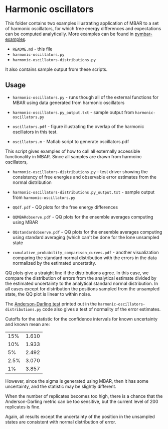 # Harmonic oscillators


This folder contains two examples illustrating application of MBAR to
a set of harmonic oscillators, for which free energy differences and
expectations can be computed analytically. More examples can be found
in [pymbar-examples](http://github.com/choderalab/pymbar-examples/).

* `README.md` - this file
* `harmonic-oscillators.py`
* `harmonic-oscillators-distributions.py`

It also contains sample output from these scripts.

## Usage

* `harmonic-oscillators.py` - runs though all of the external functions for MBAR
  using data generated from harmonic oscillators

* `harmonic-oscillators.py_output.txt` - sample output from `harmonic-oscillators.py`

* `oscillators.pdf` - figure illustrating the overlap of the harmonic oscillators in this test.

* `oscillators.m` - Matlab script to generate oscillators.pdf

This script gives examples of how to call all externally accessible
functionality in MBAR.  Since all samples are drawn from harmoinc
oscillators,

* `harmonic-oscillators-distributions.py` - test driver showing the
  consistency of free energies and observable error estimates from the
  normal distribution

* `harmonic-oscillators-distributions.py_output.txt` - sample output from `harmonic-oscillators.py`

* `QQdf.pdf` - QQ plots for the free energy differences

* `QQMBARobserve.pdf` - QQ plots for the ensemble averages computing using MBAR

* `QQstandardobserve.pdf` - QQ plots for the ensemble averages computing using standard averaging (which can't be done for the lone unsampled state

* `cumulative_probability_comparison_curves.pdf` - another visualization comparing the standard normal distribution with the errors in the data normalized by the estimated uncertatity.

QQ plots give a straight line if the distributions agree.  In this
case, we compare the distribution of errors from the analytical
estimate divided by the estimated uncertainty to the analytical
standard normal distribution.  In all cases except for distribution
the positions sampled from the unsampled state, the QQ plot is linear
to within noise.

The [Anderson-Darling test](http://en.wikipedia.org/wiki/Anderson%E2%80%93Darling_test) printed out in the
`harmonic-oscillators-distributions.py` code also gives a test of
normality of the error estimates.

Cutoffs for the statistic for the confidence intervals for known uncertainty and known mean are:

|      |       |
|------|-------|
| 15%  | 1.610 |
| 10%  | 1.933 |
| 5%   | 2.492 |
| 2.5% | 3.070 |
| 1%   | 3.857 |

However, since the sigma is generated using MBAR, then it has some
uncertainty, and the statistic may be slightly different.

When the number of replicates becomes too high, there is a chance that
the Anderson-Darling metric can be too sensitive, but the current
level of 200 replicates is fine.

Again, all results except the uncertainty of the position in the
unsampled states are consistent with normal distribution of error.